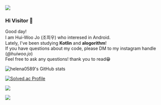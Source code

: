 <!--
**helena0589/helena0589** is a ✨ _special_ ✨ repository because its `README.md` (this file) appears on your GitHub profile.

Here are some ideas to get you started:

- 🔭 I’m currently working on ...
- 🌱 I’m currently learning ...
- 👯 I’m looking to collaborate on ...
- 🤔 I’m looking for help with ...
- 💬 Ask me about ...
- 📫 How to reach me: ...
- 😄 Pronouns: ...
- ⚡ Fun fact: ...
-->

<!--
- header
link : https://github.com/kyechan99/capsule-render
code : 
<img src="https://capsule-render.vercel.app/api?type=waving&color=auto&height=200&section=header&text=내용입력&fontSize=90" />

- skill stat
![Anurag's GitHub stats](https://github-readme-stats.vercel.app/api?username=사용자ID&show_icons=true&theme=radical)

- badge
<a href="버튼을 눌렀을 때 이동할 링크" target="_blank"><img src="https://img.shields.io/badge/뱃지레이블-배경색?style=뱃지모양&logo=로고&logoColor=로고색상"/></a>

-stats & repo theme
https://github.com/anuraghazra/github-readme-stats/blob/master/themes/README.md

-bg solved.ac
link : https://github.com/mazassumnida/mazassumnida
code : 
[![Solved.ac
프로필](http://mazassumnida.wtf/api/generate_badge?boj={handle})](https://solved.ac/{handle})
-->

<!-- header -->
<img src="https://capsule-render.vercel.app/api?type=waving&color=0:9ACAE7,100:4797CA&fontColor=ffffff&height=250&fontAlignY=40&descSize=30&DescAlignY=63&section=header&text=Hui-Woo's%20Github!&desc=welcome%20to%20my%20github"/>

<!-- intro -->
### Hi Visitor 👋
Good day! </br>
I am Hui-Woo Jo (조희우) who interesed in Android. </br>
Lately, I've been studying <b>Kotlin</b> and <b>alogorithm</b>! </br>
If you have questions about my code, please DM to my instagram handle (<i>@huiwoo.jo</i>) </br>
Feel free to ask any questions! thank you to read😁 </br>


<!-- stats -->
![helena0589's GitHub stats](https://github-readme-stats.vercel.app/api?username=helena0589&show_icons=true&theme=transparent)

[![Solved.ac Profile](http://mazassumnida.wtf/api/generate_badge?boj=helena0589)](https://solved.ac/helena0589)

<!-- link -->
<a href="https://blogstudy.notion.site/Home-ecac595a03854e559672493272779381" target="_blank"><img src="https://img.shields.io/badge/notion-000000?style=social&logo=notion&logoColor=0000000"/></a>

<a href="https://velog.io/@helena0589" target="_blank"><img src="https://img.shields.io/badge/velog-000000?style=social&logo=velog&logoColor=0000000"/></a>
